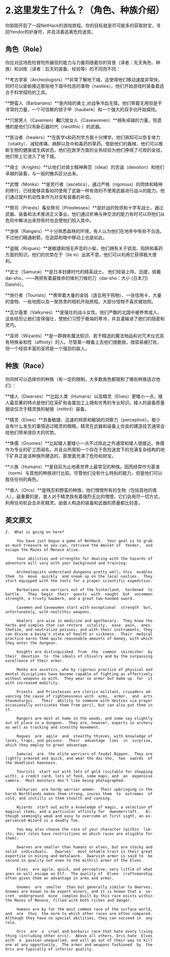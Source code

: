 # 2.这里发生了什么？（角色、种族介绍）

你刚刚开启了一段NetHack的游戏旅程。你的目标就是尽可能多的获取财宝，寻回Yendor的护身符，并且活着逃离危险迷宫。

## 角色（Role）

你应对这场危险冒险所展现的能力与力量将随着你的背景（译者：先天角色、种族）和训练（译者：后天的装备、经验等）的不同而不同：

**考古学家（Archeologists）**非常了解地下城，这使得他们移动速度非常快，同时可以偷偷接近那些地下城中险恶的事物（nasties）。他们开始游戏时装备着适合于科学探险的工具。

**野蛮人（Barbarians）**是内陆的勇士,对战争冷血无情。他们带着无用但是不寻常的力量，一个可信赖的锁子甲（hauberk）和一个强大的双手剑开始探险。

**穴居男人（Cavemen）**和**穴居女人（Cavewomen）**拥有卓越的力量，但遗憾的是他们只有新石器时代（neolithic ）的武器。

**医治者（healers）**在医学s和药剂学方面十分博学。他们熟知可以恢复体力（vitality）、减轻疼痛、麻醉以及中和毒药的草药。借助他们的器械，他们可以推断生物的健康或生病状态。他们在医学方面的业务经验为他们挣得了可观的金钱，他们带上它进入了地下城。

**骑士（Knights）**以他们对骑士精神典范（ideal）的忠诚（devotion）和他们卓越的装备，与一般的散兵区分出来。

**武僧（Monks）**是苦行者（ascetics），通过严格（rigorous）的肉体和精神的修行，已经能够具备如同使用了武器一样有效的不使用武器进行战斗的能力。他们通过提升机动性来作为对没有装备的补偿。

**祭司（Priests）**与**女祭司（Priestesses）**是好战的牧师和十字军战士，通过武器、装备和法术推进正义事业。他们通过祈祷与神交流的能力有时可以将他们从危险中解决出来但有时也会使他们陷入其中。

**游侠（Rangers）**十分熟悉森林的环境，有人认为他们在地牢中有些不合适。不过他们精通射箭，在追踪和暗中移动上也是如此。

**盗贼（Rogues）**是敏捷和悄无声息的小偷，他们拥有关于锁具、陷阱和毒药方面的知识。他们的优势在于（lie in）出其不意，他们可以利用它获得极大便利。

**武士（Samurai）**是日本封建时代的精英战士。 他们轻装上阵、迅捷，佩戴dai-sho，——两把有着最致命的锋利刀锋的刀（dai-sho：大小 (日本刀) Daishō）。

**旅行者（Tourists）**携带着大量的金钱（适合用于购物）、一张信用卡、大量的食物、一些地图以及一架昂贵的相机开始旅程。大部分怪物不喜欢被拍照。

**瓦尔基里（Valkyries）**是强壮的战斗女性。他们严酷的北国中被养育成人，这些经历让她们变得强壮，使她们习惯于极端的寒冷，并且灌输进了她们的隐密和灵巧。

**巫师（Wizards）**是一群拥有魔法知识、若干精选的魔法物品和对咒术仪式具有特殊亲和性（affinity）的人。尽管第一眼看上去他们很脆弱，很容易被打败，但一个经验丰富的巫师是一个强劲的敌人。

## 种族（Race）

你同样可以选择你的种族（有一定的限制，大多数角色都限制了哪些种族适合他们）：

**矮人（Dwarves）**比起人类（Humans）以及精灵（Elves）更矮小一点，矮人最显著的特点是他们在采矿和金属加工上拥有优秀的专业知识。矮人的装备质量据说仅次于精灵族的秘银（mithril）装备。

**精灵（Elves）**具备敏捷、迅速的特质和敏锐的洞察力（perceptive）。极少会有什么发生的事情逃过精灵的眼睛。精灵在武器和装备上优良的建造技艺通常会给他们带来很巨大的优势。

**侏儒（Gnomes）**比起矮人要矮小一点不过除此之外通常和矮人很接近。侏儒作为专业的矿工而闻名，并且众所周知一个存在于危险迷宫下的充满复杂结构的地下矿井正是该种族所建造的，那里面充满了危险和财宝。

**人族（Humans）**是目前为止地表世界上最常见的种族。因而经常作为基准（norm）与其他的种族进行比较。尽管他们没有什么特别的能力，但是他们可以胜任任何的角色。

**兽人（Orcs）**是残忍和野蛮的种族，他们憎恨所有的生物（包括其他的兽人）。最重要的是，兽人对于精灵族有着强烈无比的憎恨，它们会用尽一切方式，利用任何机会去杀死精灵。由兽人构造的装备和武器的质量都比较差。

## 英文原文

```
2.  What is going on here?

     You have just begun a game of NetHack.  Your goal is to grab
as much treasure as you can, retrieve the Amulet of  Yendor,  and
escape the Mazes of Menace alive.

     Your abilities and strengths for dealing with the hazards of
adventure will vary with your background and training:

     Archeologists understand dungeons pretty well; this  enables
them  to  move  quickly  and sneak up on the local nasties.  They
start equipped with the tools for a proper scientific expedition.

     Barbarians are warriors out of the hinterland,  hardened  to
battle.   They  begin  their  quests  with  naught  but  uncommon
strength, a trusty hauberk, and a great two-handed sword.

     Cavemen and Cavewomen start with exceptional  strength  but,
unfortunately, with neolithic weapons.

     Healers  are wise in medicine and apothecary.  They know the
herbs and simples that can restore  vitality,  ease  pain,  anes-
thetize, and neutralize poisons; and with their instruments, they
can divine a being's state of health or sickness.  Their  medical
practice earns them quite reasonable amounts of money, with which
they enter the dungeon.

     Knights are distinguished  from  the  common  skirmisher  by
their  devotion  to  the ideals of chivalry and by the surpassing
excellence of their armor.

     Monks are ascetics, who by rigorous practice of physical and
mental disciplines have become capable of fighting as effectively
without weapons as with.  They wear no armor but make up  for  it
with increased mobility.

     Priests  and Priestesses are clerics militant, crusaders ad-
vancing the cause of righteousness with  arms,  armor,  and  arts
thaumaturgic.   Their  ability to commune with deities via prayer
occasionally extricates them from peril, but can also put them in
it.

     Rangers are most at home in the woods, and some say slightly
out of place in a dungeon.  They are, however, experts in archery
as well as tracking and stealthy movement.

     Rogues  are  agile  and  stealthy thieves, with knowledge of
locks, traps, and poisons.  Their  advantage  lies  in  surprise,
which they employ to great advantage.

     Samurai  are  the elite warriors of feudal Nippon.  They are
lightly armored and quick, and wear the dai-sho,  two  swords  of
the deadliest keenness.

     Tourists  start out with lots of gold (suitable for shopping
with), a credit card, lots of food, some maps, and  an  expensive
camera.  Most monsters don't like being photographed.

     Valkyries  are hardy warrior women.  Their upbringing in the
harsh Northlands makes them strong, inures them  to  extremes  of
cold, and instills in them stealth and cunning.

     Wizards  start out with a knowledge of magic, a selection of
magical items, and a particular affinity for  dweomercraft.   Al-
though seemingly weak and easy to overcome at first sight, an ex-
perienced Wizard is a deadly foe.

     You may also choose the race of your character (within  lim-
its; most roles have restrictions on which races are eligible for
them):

     Dwarves are smaller than humans or elves, but are stocky and
solid  individuals.   Dwarves'  most notable trait is their great
expertise in mining and metalwork.  Dwarvish armor is said to  be
second in quality not even to the mithril armor of the Elves.

     Elves  are agile, quick, and perceptive; very little of what
goes on will escape an Elf.  The quality of  Elven  craftsmanship
often gives them an advantage in arms and armor.

     Gnomes  are  smaller  than but generally similar to dwarves.
Gnomes are known to be expert miners, and it is known that a  se-
cret  underground  mine  complex built by this race exists within
the Mazes of Menace, filled with both riches and danger.

     Humans are by far the most common race of the surface world,
and  are  thus  the norm to which other races are often compared.
Although they have no special abilities, they can succeed in  any
role.

     Orcs  are  a  cruel and barbaric race that hate every living
thing (including other orcs).  Above all others, Orcs hate  Elves
with  a  passion unequalled, and will go out of their way to kill
one at any opportunity.  The armor and weapons fashioned  by  the
Orcs are typically of inferior quality.
```

